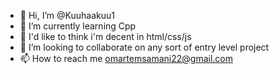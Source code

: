 - 👋 Hi, I’m @Kuuhaakuu1
- 🌱 I’m currently learning Cpp
- 🌱 I'd like to think i'm decent in html/css/js
- 💞️ I’m looking to collaborate on any sort of entry level project
- 📫 How to reach me omartemsamani22@gmail.com

